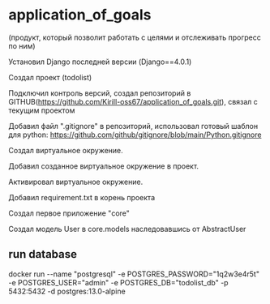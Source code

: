# application_of_goals 
(продукт, который позволит работать с целями и отслеживать прогресс по ним)

Установил Django последней версии (Django==4.0.1)

Создал проект (todolist)

Подключил контроль версий, создал репозиторий в GITHUB(https://github.com/Kirill-oss67/application_of_goals.git),
связал с текущим проектом

Добавил файл ".gitignore" в репозиторий, использовал готовый шаблон для python: https://github.com/github/gitignore/blob/main/Python.gitignore

Создал виртуальное окружение.

Добавил созданное виртуальное окружение в проект.

Активировал виртуальное окружение.

Добавил requirement.txt в корень проекта

Создал первое приложение "core"

Создал модель User в core.models наследовавшись от AbstractUser

## run database
docker run --name "postgresql" -e POSTGRES_PASSWORD="1q2w3e4r5t" -e POSTGRES_USER="admin" -e POSTGRES_DB="todolist_db" -p 5432:5432 -d postgres:13.0-alpine











